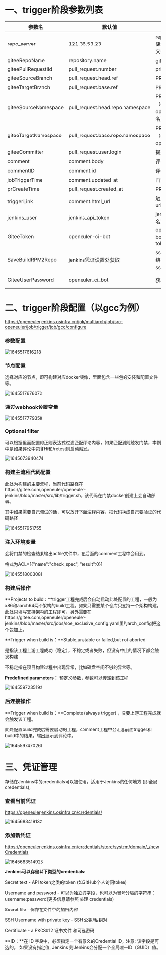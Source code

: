 # 一、trigger阶段参数列表

| 参数名               | 默认值                           | 描述                                           | 来源            |
| -------------------- | -------------------------------- | ---------------------------------------------- | --------------- |
| repo_server          | 121.36.53.23                     | repo地址，用来存储工程之间共享的文件服务器     | 自定义          |
| giteeRepoName        | repository.name                  | gitee仓库名                                    | Webhook         |
| giteePullRequestIid  | pull_request.number              | prid                                           | Webhook         |
| giteeSourceBranch    | pull_request.head.ref            | PR源代码分支                                   | Webhook         |
| giteeTargetBranch    | pull_request.base.ref            | PR目标代码分支                                 | Webhook         |
| giteeSourceNamespace | pull_request.head.repo.namespace | PR源命名空间（openeuler/src-openeuler/用户名） | Webhook         |
| giteeTargetNamespace | pull_request.base.repo.namespace | PR目标命名空间（openeuler/src-openeuler/用户名 | Webhook         |
| giteeCommitter       | pull_request.user.login          | 提交人                                         | Webhook         |
| comment              | comment.body                     | 评论内容                                       | Webhook         |
| commentID            | comment.id                       | 评论id                                         | Webhook         |
| jobTriggerTime       | comment.updated_at               | 门禁触发时间                                   | Webhook         |
| prCreateTime         | pull_request.created_at          | PR创建时间                                     | Webhook         |
| triggerLink          | comment.html_url                 | 触发门禁的评论url                              | Webhook         |
| jenkins_user         | jenkins_api_token                | jenkins api的用户名和token                     | jenkins凭证设置 |
| GiteeToken           | openeuler-ci-bot                 | openeuler-ci-bot 评论gitee api token           | jenkins凭证设置 |
| SaveBuildRPM2Repo    | jenkins凭证设置处获取            | sshkey（将打包结果保存到repo的ssh key）        | jenkins凭证设置 |
| GiteeUserPassword    | openeuler_ci_bot                 | 获取代码账号                                   | jenkins凭证设置 |



# 二、trigger阶段配置（以gcc为例）

https://openeulerjenkins.osinfra.cn/job/multiarch/job/src-openeuler/job/trigger/job/gcc/configure

### 参数配置

![1645517616218](images\trigger_parameter.png)

### 节点配置

选择对应的节点，即可构建对应docker镜像，里面包含一些包的安装和配置文件等。

![1645517676073](images\trigger_label_expr.png)

### 通过webhook设置变量

![1645517779358](images\trigger_setvar_with_webhook.png)

### Optional filter

可以根据里面配置的正则表达式过滤匹配评论内容，如果匹配到则触发门禁，本例中是如果评论中包含Hi和/retest则启动触发。

![1645673940474](images\trigger_optional_filter.png)

### 构建主流程代码配置

此处为构建的主要流程，当前代码路径在https://gitee.com/openeuler/openeuler-jenkins/blob/master/src/lib/trigger.sh，该代码在门禁docker创建上会自动部署。

其中如果需要自己调试的话，可以放开下面注释内容，把代码换成自己要验证的代码路径

![1645517951755](images\trigger_build.png)

### 注入环境变量

会将门禁的检查结果输出acfile文件中，在后面的comment工程中会用到。

格式为ACL=[{"name":"check_spec", "result":0}]

![1645518003081](images\trigger_inject_env_var.png)

### 构建后操作

**Projects to build：**trigger工程完成后会自动启动此处配置的工程，一般为x86和aarch64两个架构的build工程。如果只需要某个仓库只支持一个架构构建，此处只填写支持架构的工程即可，另外需要在https://gitee.com/openeuler/openeuler-jenkins/blob/master/src/jobs/soe_exclusive_config.yaml里的arch_config把这个包加上。

**Trigger when build is：**Stable,unstable or failed,but not aborted

是指该工程上游工程成功（稳定），不稳定或者失败，但没有中止的情况下都会触发构建

不稳定指在项目构建过程中出现异常，比如磁盘空间不够的异常等。

**Predefined parameters：** 预定义参数，参数可以传递到该工程

![1645597235192](images\trigger_post_build.png)

### 后连接操作

**Trigger when build is：**Complete (always trigger) ，只要上游工程完成就会触发该工程。

此处配置build完成后需要启动的工程，comment工程中会汇总前面trigger和build中的结果，输出展示到评论中。

![1645597470261](images\trigger_post_join.png)



# 三、凭证管理

存储在Jenkins中的credentials可以被使用，适用于Jenkins的任何地方 (即全局 credentials),

### 查看当前凭证

https://openeulerjenkins.osinfra.cn/credentials/

![1645683419132](images\check_credentials.png)

### 添加新凭证

https://openeulerjenkins.osinfra.cn/credentials/store/system/domain/_/newCredentials

![1645683514928](images\add_credentials.png)

**Jenkins可以存储以下类型的credentials:**

Secret text - API token之类的token (如GitHub个人访问token)

Username and password - 可以为独立的字段，也可以为冒号分隔的字符串：username:password(更多信息请参照 处理 credentials)

Secret file - 保存在文件中的加密内容

SSH Username with private key - SSH 公钥/私钥对

Certificate - a PKCS#12 证书文件 和可选密码

**ID：**在 ID 字段中，必须指定一个有意义的Credential ID，注意: 该字段是可选的。 如果没有指定值, Jenkins 则Jenkins会分配一个全局唯一ID（GUID）值。

